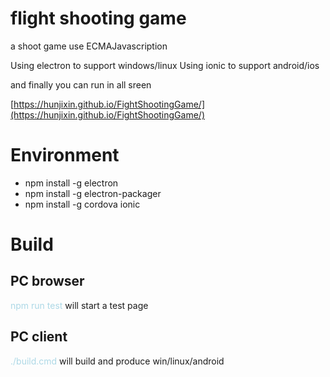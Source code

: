 
#  flight shooting game
a shoot game use ECMAJavascription

Using  electron to support windows/linux
Using  ionic to support android/ios

and finally you can run in all sreen

[https://hunjixin.github.io/FightShootingGame/](https://hunjixin.github.io/FightShootingGame/)
</br>

# Environment

* npm install -g electron
* npm install -g electron-packager
* npm install -g cordova ionic
# Build

PC browser
----------
<span style="color:lightblue"> npm run test</span>  will start a test page

PC client
----------
<span style="color:lightblue">./build.cmd</span>  will build and produce win/linux/android




